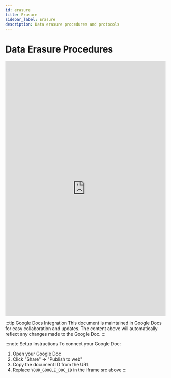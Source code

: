 ```yaml
---
id: erasure
title: Erasure
sidebar_label: Erasure
description: Data erasure procedures and protocols
---
```


# Data Erasure Procedures

<iframe 
  src="https://docs.google.com/document/d/e/2PACX-1vSv6Q1cZegldbSQkuvdbHiL2SRFxeVod4cOsth5iNpylimdj3rAgtonx8sBgn9t7LvDJRYaR9W5n8dn/pub?embedded=true"
  width="100%" 
  height="800px" 
  frameBorder="0"
  style={{border: "none"}}>
</iframe>

:::tip Google Docs Integration
This document is maintained in Google Docs for easy collaboration and updates. The content above will automatically reflect any changes made to the Google Doc.
:::

:::note Setup Instructions
To connect your Google Doc:
1. Open your Google Doc
2. Click "Share" → "Publish to web"
3. Copy the document ID from the URL
4. Replace `YOUR_GOOGLE_DOC_ID` in the iframe src above
:::